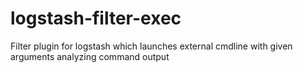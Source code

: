 # logstash-filter-exec
Filter plugin for logstash which launches external cmdline with given arguments analyzing command output
